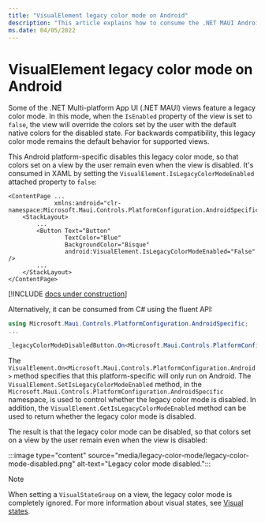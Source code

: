 ```yaml
---
title: "VisualElement legacy color mode on Android"
description: "This article explains how to consume the .NET MAUI Android platform-specific that disables the .NET MAUI legacy color mode."
ms.date: 04/05/2022
---
```


# VisualElement legacy color mode on Android

Some of the .NET Multi-platform App UI (.NET MAUI) views feature a legacy color mode. In this mode, when the `IsEnabled` property of the view is set to `false`, the view will override the colors set by the user with the default native colors for the disabled state. For backwards compatibility, this legacy color mode remains the default behavior for supported views.

This Android platform-specific disables this legacy color mode, so that colors set on a view by the user remain even when the view is disabled. It's consumed in XAML by setting the `VisualElement.IsLegacyColorModeEnabled` attached property to `false`:

```xaml
<ContentPage ...
             xmlns:android="clr-namespace:Microsoft.Maui.Controls.PlatformConfiguration.AndroidSpecific;assembly=Microsoft.Maui.Controls">
    <StackLayout>
        ...
        <Button Text="Button"
                TextColor="Blue"
                BackgroundColor="Bisque"
                android:VisualElement.IsLegacyColorModeEnabled="False" />
        ...
    </StackLayout>
</ContentPage>
```

[!INCLUDE [docs under construction](~/includes/preview-note.md)]

Alternatively, it can be consumed from C# using the fluent API:

```csharp
using Microsoft.Maui.Controls.PlatformConfiguration.AndroidSpecific;
...

_legacyColorModeDisabledButton.On<Microsoft.Maui.Controls.PlatformConfiguration.Android>().SetIsLegacyColorModeEnabled(false);
```

The `VisualElement.On<Microsoft.Maui.Controls.PlatformConfiguration.Android>` method specifies that this platform-specific will only run on Android. The `VisualElement.SetIsLegacyColorModeEnabled` method, in the `Microsoft.Maui.Controls.PlatformConfiguration.AndroidSpecific` namespace, is used to control whether the legacy color mode is disabled. In addition, the `VisualElement.GetIsLegacyColorModeEnabled` method can be used to return whether the legacy color mode is disabled.

The result is that the legacy color mode can be disabled, so that colors set on a view by the user remain even when the view is disabled:

:::image type="content" source="media/legacy-color-mode/legacy-color-mode-disabled.png" alt-text="Legacy color mode disabled.":::

> [!NOTE]
> When setting a `VisualStateGroup` on a view, the legacy color mode is completely ignored. For more information about visual states, see [Visual states](~/user-interface/visual-states.md).
